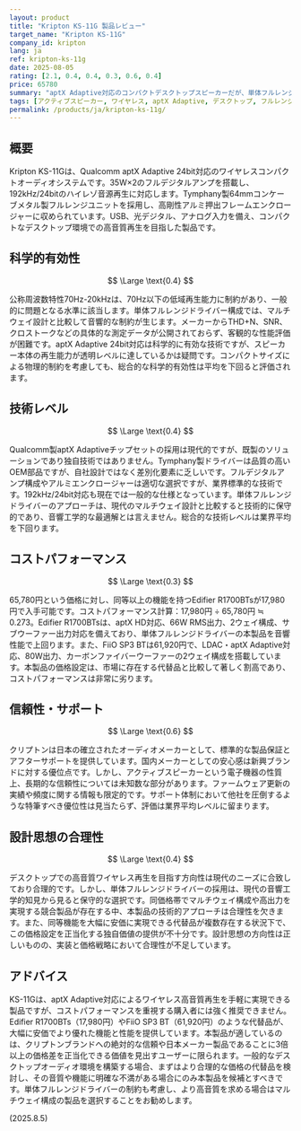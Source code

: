 ```yaml
---
layout: product
title: "Kripton KS-11G 製品レビュー"
target_name: "Kripton KS-11G"
company_id: kripton
lang: ja
ref: kripton-ks-11g
date: 2025-08-05
rating: [2.1, 0.4, 0.4, 0.3, 0.6, 0.4]
price: 65780
summary: "aptX Adaptive対応のコンパクトデスクトップスピーカーだが、単体フルレンジドライバーの限界と価格競争力の不足が目立つ製品"
tags: [アクティブスピーカー, ワイヤレス, aptX Adaptive, デスクトップ, フルレンジ]
permalink: /products/ja/kripton-ks-11g/
---
```


## 概要

Kripton KS-11Gは、Qualcomm aptX Adaptive 24bit対応のワイヤレスコンパクトオーディオシステムです。35W×2のフルデジタルアンプを搭載し、192kHz/24bitのハイレゾ音源再生に対応します。Tymphany製64mmコンケーブメタル製フルレンジユニットを採用し、高剛性アルミ押出フレームエンクロージャーに収められています。USB、光デジタル、アナログ入力を備え、コンパクトなデスクトップ環境での高音質再生を目指した製品です。

## 科学的有効性

$$ \Large \text{0.4} $$

公称周波数特性70Hz-20kHzは、70Hz以下の低域再生能力に制約があり、一般的に問題となる水準に該当します。単体フルレンジドライバー構成では、マルチウェイ設計と比較して音響的な制約が生じます。メーカーからTHD+N、SNR、クロストークなどの具体的な測定データが公開されておらず、客観的な性能評価が困難です。aptX Adaptive 24bit対応は科学的に有効な技術ですが、スピーカー本体の再生能力が透明レベルに達しているかは疑問です。コンパクトサイズによる物理的制約を考慮しても、総合的な科学的有効性は平均を下回ると評価されます。

## 技術レベル

$$ \Large \text{0.4} $$

Qualcomm製aptX Adaptiveチップセットの採用は現代的ですが、既製のソリューションであり独自技術ではありません。Tymphany製ドライバーは品質の高いOEM部品ですが、自社設計ではなく差別化要素に乏しいです。フルデジタルアンプ構成やアルミエンクロージャーは適切な選択ですが、業界標準的な技術です。192kHz/24bit対応も現在では一般的な仕様となっています。単体フルレンジドライバーのアプローチは、現代のマルチウェイ設計と比較すると技術的に保守的であり、音響工学的な最適解とは言えません。総合的な技術レベルは業界平均を下回ります。

## コストパフォーマンス

$$ \Large \text{0.3} $$

65,780円という価格に対し、同等以上の機能を持つEdifier R1700BTsが17,980円で入手可能です。コストパフォーマンス計算：17,980円 ÷ 65,780円 ≒ 0.273。Edifier R1700BTsは、aptX HD対応、66W RMS出力、2ウェイ構成、サブウーファー出力対応を備えており、単体フルレンジドライバーの本製品を音響性能で上回ります。また、FiiO SP3 BTは61,920円で、LDAC・aptX Adaptive対応、80W出力、カーボンファイバーウーファーの2ウェイ構成を搭載しています。本製品の価格設定は、市場に存在する代替品と比較して著しく割高であり、コストパフォーマンスは非常に劣ります。

## 信頼性・サポート

$$ \Large \text{0.6} $$

クリプトンは日本の確立されたオーディオメーカーとして、標準的な製品保証とアフターサポートを提供しています。国内メーカーとしての安心感は新興ブランドに対する優位点です。しかし、アクティブスピーカーという電子機器の性質上、長期的な信頼性については未知数な部分があります。ファームウェア更新の実績や頻度に関する情報も限定的です。サポート体制において他社を圧倒するような特筆すべき優位性は見当たらず、評価は業界平均レベルに留まります。

## 設計思想の合理性

$$ \Large \text{0.4} $$

デスクトップでの高音質ワイヤレス再生を目指す方向性は現代のニーズに合致しており合理的です。しかし、単体フルレンジドライバーの採用は、現代の音響工学的知見から見ると保守的な選択です。同価格帯でマルチウェイ構成や高出力を実現する競合製品が存在する中、本製品の技術的アプローチは合理性を欠きます。また、同等機能を大幅に安価に実現できる代替品が複数存在する状況下で、この価格設定を正当化する独自価値の提供が不十分です。設計思想の方向性は正しいものの、実装と価格戦略において合理性が不足しています。

## アドバイス

KS-11Gは、aptX Adaptive対応によるワイヤレス高音質再生を手軽に実現できる製品ですが、コストパフォーマンスを重視する購入者には強く推奨できません。Edifier R1700BTs（17,980円）やFiiO SP3 BT（61,920円）のような代替品が、大幅に安価でより優れた機能と性能を提供しています。本製品が適しているのは、クリプトンブランドへの絶対的な信頼や日本メーカー製品であることに3倍以上の価格差を正当化できる価値を見出すユーザーに限られます。一般的なデスクトップオーディオ環境を構築する場合、まずはより合理的な価格の代替品を検討し、その音質や機能に明確な不満がある場合にのみ本製品を候補とすべきです。単体フルレンジドライバーの制約も考慮し、より高音質を求める場合はマルチウェイ構成の製品を選択することをお勧めします。

(2025.8.5)
